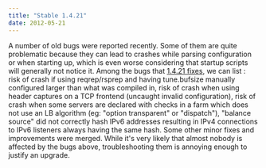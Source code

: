 ```yaml
---
title: "Stable 1.4.21"
date: 2012-05-21
---
```


A number of old bugs were reported recently. Some of them are quite problematic because they can lead to crashes while parsing configuration or when starting up, which is even worse considering that startup scripts will generally not notice it. Among the bugs that [1.4.21 fixes](/download/1.4/src/), we can list : risk of crash if using reqrep/rsprep and having tune.bufsize manually configured larger than what was compiled in, risk of crash when using header captures on a TCP frontend (uncaught invalid configuration), risk of crash when some servers are declared with checks in a farm which does not use an LB algorithm (eg: "option transparent" or "dispatch"), "balance source" did not correctly hash IPv6 addresses resulting in IPv4 connections to IPv6 listeners always having the same hash. Some other minor fixes and improvements were merged. While it's very likely that almost nobody is affected by the bugs above, troubleshooting them is annoying enough to justify an upgrade.
